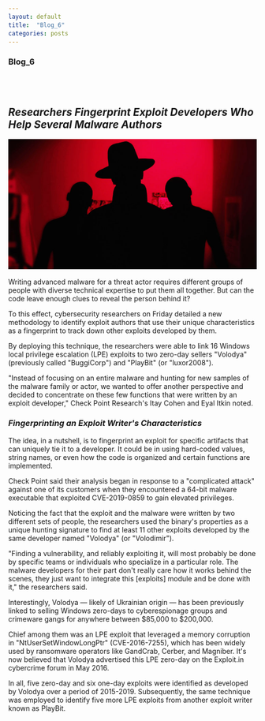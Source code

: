 ```yaml
---
layout: default
title:  "Blog_6"
categories: posts
---
```


### Blog_6
<br><br>

## *Researchers Fingerprint Exploit Developers Who Help Several Malware Authors*<br>

![image](https://github.com/sevakZ/sevakZ.github.io/blob/master/docs/_image/blog6.jpg)

Writing advanced malware for a threat actor requires different groups of people with diverse technical expertise to put them all together. But can the code leave enough clues to reveal the person behind it?

To this effect, cybersecurity researchers on Friday detailed a new methodology to identify exploit authors that use their unique characteristics as a fingerprint to track down other exploits developed by them.

By deploying this technique, the researchers were able to link 16 Windows local privilege escalation (LPE) exploits to two zero-day sellers "Volodya" (previously called "BuggiCorp") and "PlayBit" (or "luxor2008").

"Instead of focusing on an entire malware and hunting for new samples of the malware family or actor, we wanted to offer another perspective and decided to concentrate on these few functions that were written by an exploit developer," Check Point Research's Itay Cohen and Eyal Itkin noted.

### *Fingerprinting an Exploit Writer's Characteristics*
The idea, in a nutshell, is to fingerprint an exploit for specific artifacts that can uniquely tie it to a developer. It could be in using hard-coded values, string names, or even how the code is organized and certain functions are implemented.

Check Point said their analysis began in response to a "complicated attack" against one of its customers when they encountered a 64-bit malware executable that exploited CVE-2019-0859 to gain elevated privileges.

Noticing the fact that the exploit and the malware were written by two different sets of people, the researchers used the binary's properties as a unique hunting signature to find at least 11 other exploits developed by the same developer named "Volodya" (or "Volodimir").

"Finding a vulnerability, and reliably exploiting it, will most probably be done by specific teams or individuals who specialize in a particular role. The malware developers for their part don't really care how it works behind the scenes, they just want to integrate this [exploits] module and be done with it," the researchers said.

Interestingly, Volodya — likely of Ukrainian origin — has been previously linked to selling Windows zero-days to cyberespionage groups and crimeware gangs for anywhere between $85,000 to $200,000.

Chief among them was an LPE exploit that leveraged a memory corruption in "NtUserSetWindowLongPtr" (CVE-2016-7255), which has been widely used by ransomware operators like GandCrab, Cerber, and Magniber. It's now believed that Volodya advertised this LPE zero-day on the Exploit.in cybercrime forum in May 2016.

In all, five zero-day and six one-day exploits were identified as developed by Volodya over a period of 2015-2019. Subsequently, the same technique was employed to identify five more LPE exploits from another exploit writer known as PlayBit.

